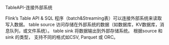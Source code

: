 TableAPI-连接外部系统


Flink’s Table API & SQL 程序（batch&Streaming表）可以连接外部系统来读取写入数据。 table source 访问存储在外部系统的数据（如数据库，KV数据库，消息队列，或文件系统）。 table sink 将数据输出到外部存储系统。 根据source 和 sink 的类型， 支持不同的格式如CSV, Parquet 或 ORC。



